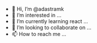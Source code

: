 - 👋 Hi, I’m @adastramk
- 👀 I’m interested in ...
- 🌱 I’m currently learning react ...
- 💞️ I’m looking to collaborate on ...
- 📫 How to reach me ...

<!---
adastramk/adastramk is a ✨ special ✨ repository because its `README.md` (this file) appears on your GitHub profile.
You can click the Preview link to take a look at your changes.
--->
